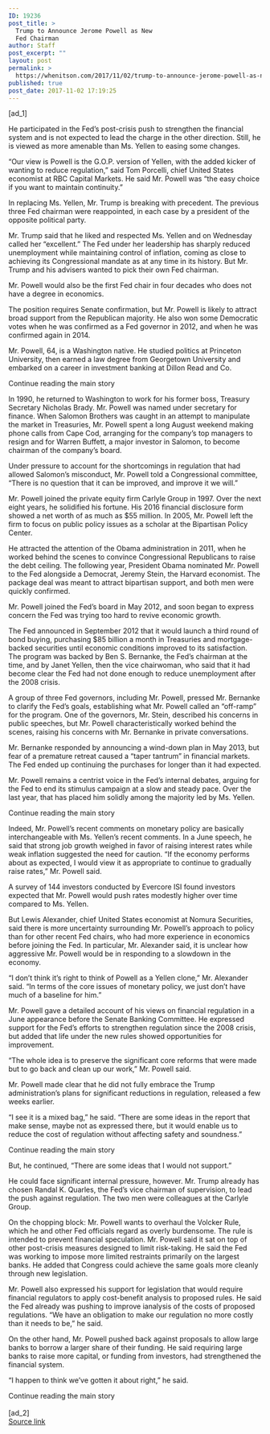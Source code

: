 ```yaml
---
ID: 19236
post_title: >
  Trump to Announce Jerome Powell as New
  Fed Chairman
author: Staff
post_excerpt: ""
layout: post
permalink: >
  https://whenitson.com/2017/11/02/trump-to-announce-jerome-powell-as-new-fed-chairman/
published: true
post_date: 2017-11-02 17:19:25
---
```

 [ad_1]
<br><div>
        <p class="story-body-text story-content" data-para-count="222" data-total-count="1612" id="story-continues-4">He participated in the Fed’s post-crisis push to strengthen the financial system and is not expected to lead the charge in the other direction. Still, he is viewed as more amenable than Ms. Yellen to easing some changes.</p><p class="story-body-text story-content" data-para-count="266" data-total-count="1878">“Our view is Powell is the G.O.P. version of Yellen, with the added kicker of wanting to reduce regulation,” said Tom Porcelli, chief United States economist at RBC Capital Markets. He said Mr. Powell was “the easy choice if you want to maintain continuity.”</p><p class="story-body-text story-content" data-para-count="173" data-total-count="2051">In replacing Ms. Yellen, Mr. Trump is breaking with precedent. The previous three Fed chairman were reappointed, in each case by a president of the opposite political party.</p><p class="story-body-text story-content" data-para-count="356" data-total-count="2407">Mr. Trump said that he liked and respected Ms. Yellen and on Wednesday called her “excellent.” The Fed under her leadership has sharply reduced unemployment while maintaining control of inflation, coming as close to achieving its Congressional mandate as at any time in its history. But Mr. Trump and his advisers wanted to pick their own Fed chairman.</p><p class="story-body-text story-content" data-para-count="101" data-total-count="2508">Mr. Powell would also be the first Fed chair in four decades who does not have a degree in economics.</p><p class="story-body-text story-content" data-para-count="246" data-total-count="2754">The position requires Senate confirmation, but Mr. Powell is likely to attract broad support from the Republican majority. He also won some Democratic votes when he was confirmed as a Fed governor in 2012, and when he was confirmed again in 2014.</p><p class="story-body-text story-content" data-para-count="206" data-total-count="2960">Mr. Powell, 64, is a Washington native. He studied politics at Princeton University, then earned a law degree from Georgetown University and embarked on a career in investment banking at Dillon Read and Co.</p><div id="story-ad-2" class="story-ad ad ad-placeholder nocontent robots-nocontent ">
    
Continue reading the main story
</div>
<p class="story-body-text story-content" data-para-count="459" data-total-count="3419" id="story-continues-5">In 1990, he returned to Washington to work for his former boss, Treasury Secretary Nicholas Brady. Mr. Powell was named under secretary for finance. When Salomon Brothers was caught in an attempt to manipulate the market in Treasuries, Mr. Powell spent a long August weekend making phone calls from Cape Cod, arranging for the company’s top managers to resign and for Warren Buffett, a major investor in Salomon, to become chairman of the company’s board.</p><p class="story-body-text story-content" data-para-count="220" data-total-count="3639">Under pressure to account for the shortcomings in regulation that had allowed Salomon’s misconduct, Mr. Powell told a Congressional committee, “There is no question that it can be improved, and improve it we will.”</p><p class="story-body-text story-content" data-para-count="312" data-total-count="3951">Mr. Powell joined the private equity firm Carlyle Group in 1997. Over the next eight years, he solidified his fortune. His 2016 financial disclosure form showed a net worth of as much as $55 million. In 2005, Mr. Powell left the firm to focus on public policy issues as a scholar at the Bipartisan Policy Center.</p><p class="story-body-text story-content" data-para-count="383" data-total-count="4334">He attracted the attention of the Obama administration in 2011, when he worked behind the scenes to convince Congressional Republicans to raise the debt ceiling. The following year, President Obama nominated Mr. Powell to the Fed alongside a Democrat, Jeremy Stein, the Harvard economist. The package deal was meant to attract bipartisan support, and both men were quickly confirmed.</p><p class="story-body-text story-content" data-para-count="137" data-total-count="4471">Mr. Powell joined the Fed’s board in May 2012, and soon began to express concern the Fed was trying too hard to revive economic growth.</p><p class="story-body-text story-content" data-para-count="450" data-total-count="4921">The Fed announced in September 2012 that it would launch a third round of bond buying, purchasing $85 billion a month in Treasuries and mortgage-backed securities until economic conditions improved to its satisfaction. The program was backed by Ben S. Bernanke, the Fed’s chairman at the time, and by Janet Yellen, then the vice chairwoman, who said that it had become clear the Fed had not done enough to reduce unemployment after the 2008 crisis.</p>

<p class="story-body-text story-content" data-para-count="376" data-total-count="5297">A group of three Fed governors, including Mr. Powell, pressed Mr. Bernanke to clarify the Fed’s goals, establishing what Mr. Powell called an “off-ramp” for the program. One of the governors, Mr. Stein, described his concerns in public speeches, but Mr. Powell characteristically worked behind the scenes, raising his concerns with Mr. Bernanke in private conversations.</p><p class="story-body-text story-content" data-para-count="224" data-total-count="5521">Mr. Bernanke responded by announcing a wind-down plan in May 2013, but fear of a premature retreat caused a “taper tantrum” in financial markets. The Fed ended up continuing the purchases for longer than it had expected.</p><p class="story-body-text story-content" data-para-count="230" data-total-count="5751">Mr. Powell remains a centrist voice in the Fed’s internal debates, arguing for the Fed to end its stimulus campaign at a slow and steady pace. Over the last year, that has placed him solidly among the majority led by Ms. Yellen.</p><div id="story-ad-3" class="story-ad ad ad-placeholder nocontent robots-nocontent ">
    
Continue reading the main story
</div>
<p class="story-body-text story-content" data-para-count="404" data-total-count="6155" id="story-continues-6">Indeed, Mr. Powell’s recent comments on monetary policy are basically interchangeable with Ms. Yellen’s recent comments. In a June speech, he said that strong job growth weighed in favor of raising interest rates while weak inflation suggested the need for caution. “If the economy performs about as expected, I would view it as appropriate to continue to gradually raise rates,” Mr. Powell said.</p><p class="story-body-text story-content" data-para-count="159" data-total-count="6314">A survey of 144 investors conducted by Evercore ISI found investors expected that Mr. Powell would push rates modestly higher over time compared to Ms. Yellen.</p><p class="story-body-text story-content" data-para-count="372" data-total-count="6686">But Lewis Alexander, chief United States economist at Nomura Securities, said there is more uncertainty surrounding Mr. Powell’s approach to policy than for other recent Fed chairs, who had more experience in economics before joining the Fed. In particular, Mr. Alexander said, it is unclear how aggressive Mr. Powell would be in responding to a slowdown in the economy.</p><p class="story-body-text story-content" data-para-count="195" data-total-count="6881">“I don’t think it’s right to think of Powell as a Yellen clone,” Mr. Alexander said. “In terms of the core issues of monetary policy, we just don’t have much of a baseline for him.”</p><p class="story-body-text story-content" data-para-count="300" data-total-count="7181">Mr. Powell gave a detailed account of his views on financial regulation in a June appearance before the Senate Banking Committee. He expressed support for the Fed’s efforts to strengthen regulation since the 2008 crisis, but added that life under the new rules showed opportunities for improvement.</p><p class="story-body-text story-content" data-para-count="134" data-total-count="7315">“The whole idea is to preserve the significant core reforms that were made but to go back and clean up our work,” Mr. Powell said.</p><p class="story-body-text story-content" data-para-count="158" data-total-count="7473">Mr. Powell made clear that he did not fully embrace the Trump administration’s plans for significant reductions in regulation, released a few weeks earlier.</p><p class="story-body-text story-content" data-para-count="223" data-total-count="7696">“I see it is a mixed bag,” he said. “There are some ideas in the report that make sense, maybe not as expressed there, but it would enable us to reduce the cost of regulation without affecting safety and soundness.”</p><div id="story-ad-4" class="story-ad ad ad-placeholder nocontent robots-nocontent ">
    
Continue reading the main story
</div>
<p class="story-body-text story-content" data-para-count="71" data-total-count="7767" id="story-continues-7">But, he continued, “There are some ideas that I would not support.”</p><p class="story-body-text story-content" data-para-count="230" data-total-count="7997">He could face significant internal pressure, however. Mr. Trump already has chosen Randal K. Quarles, the Fed’s vice chairman of supervision, to lead the push against regulation. The two men were colleagues at the Carlyle Group.</p><p class="story-body-text story-content" data-para-count="461" data-total-count="8458">On the chopping block: Mr. Powell wants to overhaul the Volcker Rule, which he and other Fed officials regard as overly burdensome. The rule is intended to prevent financial speculation. Mr. Powell said it sat on top of other post-crisis measures designed to limit risk-taking. He said the Fed was working to impose more limited restraints primarily on the largest banks. He added that Congress could achieve the same goals more cleanly through new legislation.</p><p class="story-body-text story-content" data-para-count="334" data-total-count="8792">Mr. Powell also expressed his support for legislation that would require financial regulators to apply cost-benefit analysis to proposed rules. He said the Fed already was pushing to improve ianalysis of the costs of proposed regulations. “We have an obligation to make our regulation no more costly than it needs to be,” he said.</p><p class="story-body-text story-content" data-para-count="242" data-total-count="9034">On the other hand, Mr. Powell pushed back against proposals to allow large banks to borrow a larger share of their funding. He said requiring large banks to raise more capital, or funding from investors, had strengthened the financial system.</p><p class="story-body-text story-content" data-para-count="63" data-total-count="9097">“I happen to think we’ve gotten it about right,” he said.</p>Continue reading the main story
    </div>
<br>[ad_2]
<br><a href="https://www.nytimes.com/2017/11/02/business/economy/jerome-powell-federal-reserve-trump.html?partner=rss&#038;emc=rss">Source link </a>